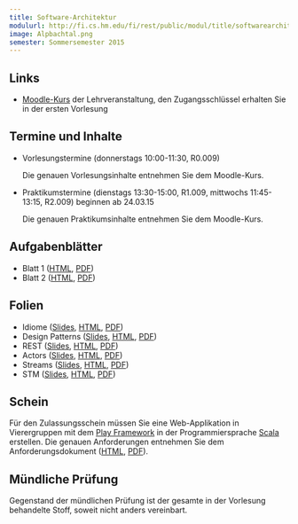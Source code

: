 ```yaml
---
title: Software-Architektur
modulurl: http://fi.cs.hm.edu/fi/rest/public/modul/title/softwarearchitektur
image: Alpbachtal.png
semester: Sommersemester 2015
---
```


<div class="row">
<div class="span6">

## Links

-   [Moodle-Kurs](https://moodle.hm.edu/course/view.php?id=5993) der
    Lehrveranstaltung, den Zugangsschlüssel erhalten Sie in der ersten Vorlesung

## Termine und Inhalte

-   Vorlesungstermine (donnerstags 10:00-11:30, R0.009)

    Die genauen Vorlesungsinhalte entnehmen Sie dem Moodle-Kurs.

-   Praktikumstermine (dienstags 13:30-15:00, R1.009, mittwochs 11:45-13:15,
    R2.009) beginnen ab 24.03.15

    Die genauen Praktikumsinhalte entnehmen Sie dem Moodle-Kurs.

## Aufgabenblätter

-   Blatt 1 ([HTML](https://dl.dropboxusercontent.com/u/13563262/lectures/sa/html/Blatt01.html),
             [PDF](https://dl.dropboxusercontent.com/u/13563262/lectures/sa/pdf/Blatt01.pdf))
-   Blatt 2 ([HTML](https://dl.dropboxusercontent.com/u/13563262/lectures/sa/html/Blatt02.html),
             [PDF](https://dl.dropboxusercontent.com/u/13563262/lectures/sa/pdf/Blatt02.pdf))

</div>
<div class="span6">

## Folien

-   Idiome
    ([Slides](https://dl.dropboxusercontent.com/u/13563262/lectures/sa/presentation/01_Idiome.html),
    [HTML](https://dl.dropboxusercontent.com/u/13563262/lectures/sa/html/01_Idiome.html),
    [PDF](https://dl.dropboxusercontent.com/u/13563262/lectures/sa/pdf/01_Idiome.pdf))
-   Design Patterns
    ([Slides](https://dl.dropboxusercontent.com/u/13563262/lectures/sa/presentation/02_DesignPatterns.html),
    [HTML](https://dl.dropboxusercontent.com/u/13563262/lectures/sa/html/02_DesignPatterns.html),
    [PDF](https://dl.dropboxusercontent.com/u/13563262/lectures/sa/pdf/02_DesignPatterns.pdf))
-   REST
    ([Slides](https://dl.dropboxusercontent.com/u/13563262/lectures/sa/presentation/03_REST.html),
    [HTML](https://dl.dropboxusercontent.com/u/13563262/lectures/sa/html/03_REST.html),
    [PDF](https://dl.dropboxusercontent.com/u/13563262/lectures/sa/pdf/03_REST.pdf))
-   Actors
    ([Slides](https://dl.dropboxusercontent.com/u/13563262/lectures/sa/presentation/04_Actors.html),
    [HTML](https://dl.dropboxusercontent.com/u/13563262/lectures/sa/html/04_Actors.html),
    [PDF](https://dl.dropboxusercontent.com/u/13563262/lectures/sa/pdf/04_Actors.pdf))
-   Streams
    ([Slides](https://dl.dropboxusercontent.com/u/13563262/lectures/sa/presentation/05_Streams.html),
    [HTML](https://dl.dropboxusercontent.com/u/13563262/lectures/sa/html/05_Streams.html),
    [PDF](https://dl.dropboxusercontent.com/u/13563262/lectures/sa/pdf/05_Streams.pdf))
-   STM
    ([Slides](https://dl.dropboxusercontent.com/u/13563262/lectures/sa/presentation/06_STM.html),
    [HTML](https://dl.dropboxusercontent.com/u/13563262/lectures/sa/html/06_STM.html),
    [PDF](https://dl.dropboxusercontent.com/u/13563262/lectures/sa/pdf/06_STM.pdf))

## Schein

Für den Zulassungsschein müssen Sie eine Web-Applikation in
Vierergruppen mit dem [Play Framework](https://www.playframework.com/) in der
Programmiersprache [Scala](http://scala-lang.org/) erstellen. Die genauen
Anforderungen entnehmen Sie dem Anforderungsdokument
([HTML](https://dl.dropboxusercontent.com/u/13563262/lectures/sa/html/WebApp.html), [PDF](https://dl.dropboxusercontent.com/u/13563262/lectures/sa/pdf/WebApp.pdf)).

## Mündliche Prüfung

Gegenstand der mündlichen Prüfung ist der gesamte in der Vorlesung
behandelte Stoff, soweit nicht anders vereinbart.

</div>
</div>

